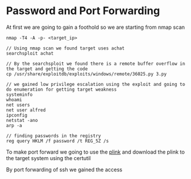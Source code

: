 # Password and Port Forwarding

At first we are going to gain a foothold so we are starting from nmap scan 

```
nmap -T4 -A -p- <target_ip>

// Using nmap scan we found target uses achat
searchsploit achat

// By the searchsploit we found there is a remote buffer overflow in the target and getting the code
cp /usr/share/exploitdb/exploits/windows/remote/36025.py 3.py 

// we gained low privilege escalation using the exploit and going to do enumeration for getting target weakness 
systeminfo
whoami
net users
net user alfred 
ipconfig
netstat -ano 
arp -a 

// finding passwords in the registry 
reg query HKLM /f password /t REG_5Z /s 
```

To make port forward we going to use the [plink](https://www.chiark.greenend.org.uk/~sgtatham/putty/latest.html) and download the plink to the target system using the certutil 

By port forwarding of ssh we gained the access 

